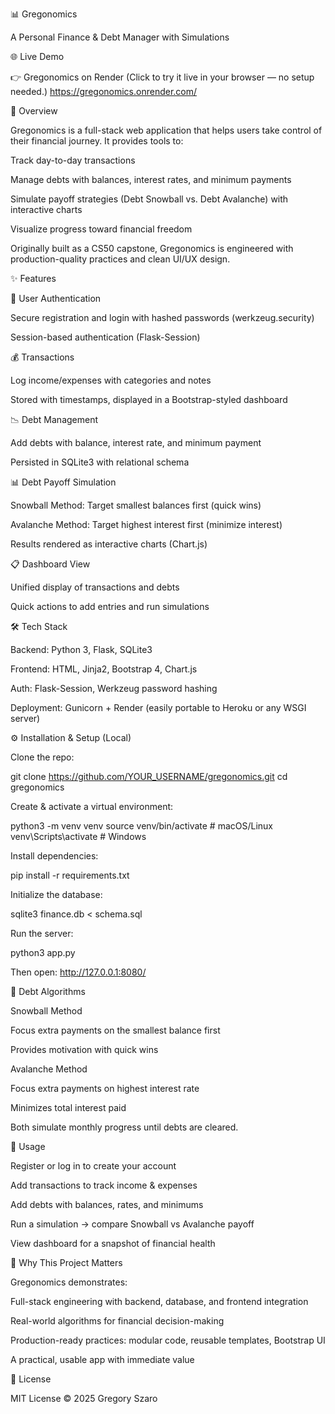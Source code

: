 📊 Gregonomics

A Personal Finance & Debt Manager with Simulations

🌐 Live Demo

👉 Gregonomics on Render
(Click to try it live in your browser — no setup needed.)
https://gregonomics.onrender.com/

📖 Overview

Gregonomics is a full-stack web application that helps users take control of their financial journey. It provides tools to:

Track day-to-day transactions

Manage debts with balances, interest rates, and minimum payments

Simulate payoff strategies (Debt Snowball vs. Debt Avalanche) with interactive charts

Visualize progress toward financial freedom

Originally built as a CS50 capstone, Gregonomics is engineered with production-quality practices and clean UI/UX design.

✨ Features

🔐 User Authentication

Secure registration and login with hashed passwords (werkzeug.security)

Session-based authentication (Flask-Session)

💰 Transactions

Log income/expenses with categories and notes

Stored with timestamps, displayed in a Bootstrap-styled dashboard

📉 Debt Management

Add debts with balance, interest rate, and minimum payment

Persisted in SQLite3 with relational schema

📊 Debt Payoff Simulation

Snowball Method: Target smallest balances first (quick wins)

Avalanche Method: Target highest interest first (minimize interest)

Results rendered as interactive charts (Chart.js)

📋 Dashboard View

Unified display of transactions and debts

Quick actions to add entries and run simulations

🛠️ Tech Stack

Backend: Python 3, Flask, SQLite3

Frontend: HTML, Jinja2, Bootstrap 4, Chart.js

Auth: Flask-Session, Werkzeug password hashing

Deployment: Gunicorn + Render (easily portable to Heroku or any WSGI server)

⚙️ Installation & Setup (Local)

Clone the repo:

git clone https://github.com/YOUR_USERNAME/gregonomics.git
cd gregonomics

Create & activate a virtual environment:

python3 -m venv venv
source venv/bin/activate # macOS/Linux
venv\Scripts\activate # Windows

Install dependencies:

pip install -r requirements.txt

Initialize the database:

sqlite3 finance.db < schema.sql

Run the server:

python3 app.py

Then open: http://127.0.0.1:8080/

📐 Debt Algorithms

Snowball Method

Focus extra payments on the smallest balance first

Provides motivation with quick wins

Avalanche Method

Focus extra payments on highest interest rate

Minimizes total interest paid

Both simulate monthly progress until debts are cleared.

🚀 Usage

Register or log in to create your account

Add transactions to track income & expenses

Add debts with balances, rates, and minimums

Run a simulation → compare Snowball vs Avalanche payoff

View dashboard for a snapshot of financial health

🎯 Why This Project Matters

Gregonomics demonstrates:

Full-stack engineering with backend, database, and frontend integration

Real-world algorithms for financial decision-making

Production-ready practices: modular code, reusable templates, Bootstrap UI

A practical, usable app with immediate value

📜 License

MIT License
© 2025 Gregory Szaro
